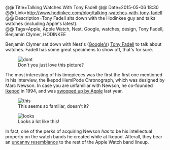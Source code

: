 @@ Title=Talking Watches With Tony Fadell 
@@ Date=2015-05-06 18:30 
@@ Link=http://www.hodinkee.com/blog/talking-watches-with-tony-fadell  
@@ Description=Tony Fadell sits down with the Hodinkee guy and talks watches (including Apple's latest).  
@@ Tags=Apple, Apple Watch, Nest, Google, watches, design, Tony Fadell, Benjamin Clymer, HODINKEE  

Benjamin Clymer sat down with Nest's ([Google's][arstechnica]) [Tony Fadell][wikipedia] to talk about watches. Fadell has some great specimens to show off, that's for sure.

<figure>
	<img src="http://cdn.hodinkee.com/uploads/block/inline_image/content_image/11620/x580x9999_Screen_Shot_2015-05-06_at_11.15.49_AM.png" alt="dont">
	<figcaption>Don't you just love this picture?</figcaption>
</figure>

The most interesting of his timepieces was the first the first one mentioned in his interview, the Ikepod HemiPode Chronograph, which was designed by Marc Newson. In case you are unfamiliar with Newson, he co-founded [Ikepod][wikipedia 2] in 1994, and was [swooped up by Apple][wired] last year.

<figure>
	<img src="http://d.pr/i/1ktFA+" alt="this">
	<figcaption>This seems so familiar, doesn't it?</figcaption>
</figure>

<figure>
	<img src="http://d.pr/i/18TEX+" alt="looks">
	<figcaption>Looks a lot like this!</figcaption>
</figure>
 
In fact, one of the perks of acquiring Newson *has* to be his intellectual property on the watch bands he created while at Ikepod. Afterall, they bear an [uncanny resemblance][theoveranalyzed] to the rest of the Apple Watch band lineup. 

[arstechnica]: http://arstechnica.com/gadgets/2014/01/google-to-buy-nest-for-3-2-billion/
[theoveranalyzed]: /2015/3/5/spot-the-difference-apple-watchs-stunning-straps-look-just-like-marc-newsons-old-ones
[wikipedia]: https://en.wikipedia.org/wiki/Tony_Fadell
[wikipedia 2]: https://en.wikipedia.org/wiki/Ikepod
[wired]: http://www.wired.com/2014/09/marc-newson-superstar-designer-is-joining-apple/